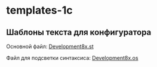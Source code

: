 # templates-1c
## Шаблоны текста для конфигуратора

Основной файл:
[Development8x.st](Development8x.st)

Файл для подсветки синтаксиса:
[Development8x.os](Development8x.os)